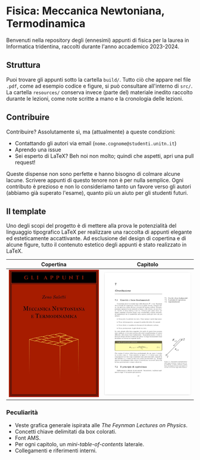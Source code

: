 # Fisica: Meccanica Newtoniana, Termodinamica
Benvenuti nella repository degli (ennesimi) appunti di fisica per la laurea in Informatica tridentina, raccolti durante l'anno accademico 2023-2024.

## Struttura
Puoi trovare gli appunti sotto la cartella ```build/```. Tutto ciò che appare nel file ```.pdf```, come ad esempio codice e figure, si può consultare all'interno di ```src/```. La cartella ```resources/``` conserva invece (parte del) materiale inedito raccolto durante le lezioni, come note scritte a mano e la cronologia delle lezioni.

## Contribuire
Contribuire? Assolutamente sì, ma (attualmente) a queste condizioni:
* Contattando gli autori via email (```nome.cognome@studenti.unitn.it```)
* Aprendo una issue
* Sei esperto di LaTeX? Beh noi non molto; quindi che aspetti, apri una pull request!

Queste dispense non sono perfette e hanno bisogno di colmare alcune lacune. Scrivere appunti di questo tenore non è per nulla semplice. Ogni contributo è prezioso e non lo consideriamo tanto un favore verso gli autori (abbiamo già superato l'esame), quanto più un aiuto per gli studenti futuri.

## Il template
Uno degli scopi del progetto è di mettere alla prova le potenzialità del linguaggio tipografico LaTeX per realizzare una raccolta di appunti elegante ed esteticamente accattivante. Ad esclusione del design di copertina e di alcune figure, tutto il contenuto estetico degli appunti è stato realizzato in LaTeX.

Copertina                       | Capitolo
:------------------------------:|:-------------------------:
![cover-demo](./src/cover//graphics/bookcover.jpg)  |  ![chapter-demo](./src/cover//graphics/demo.jpg)

### Peculiarità
* Veste grafica generale ispirata alle _The Feynman Lectures on Physics_.
* Concetti chiave delimitati da box colorati.
* Font AMS.
* Per ogni capitolo, un _mini-table-of-contents_ laterale.
* Collegamenti e riferimenti interni.
